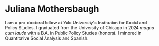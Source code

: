 # Juliana Mothersbaugh
I am a pre-doctoral fellow at Yale University's Institution for Social and Policy Studies. 
I graduated from the University of Chicago in 2024 *magna cum laude* with a B.A. in Public Policy Studies (honors). I minored in Quantitative Social Analysis and Spanish.
